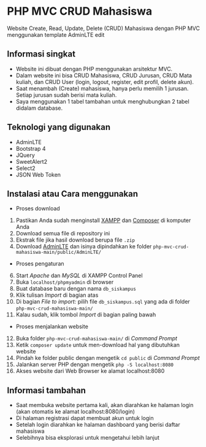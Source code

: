 # PHP MVC CRUD Mahasiswa
Website Create, Read, Update, Delete (CRUD) Mahasiswa dengan PHP MVC menggunakan template AdminLTE
edit
## Informasi singkat
- Website ini dibuat dengan PHP menggunakan arsitektur MVC.<br>
- Dalam website ini bisa CRUD Mahasiswa, CRUD Jurusan, CRUD Mata kuliah, dan CRUD User (login, logout, register, edit profil, delete akun).<br>
- Saat menambah (Create) mahasiswa, hanya perlu memilih 1 jurusan. Setiap jurusan sudah berisi mata kuliah.<br>
- Saya menggunakan 1 tabel tambahan untuk menghubungkan 2 tabel didalam database.<br>

## Teknologi yang digunakan
- AdminLTE
- Bootstrap 4
- JQuery
- SweetAlert2
- Select2
- JSON Web Token

## Instalasi atau Cara menggunakan
- Proses download
1. Pastikan Anda sudah menginstall [XAMPP](https://www.apachefriends.org/download.html) dan [Composer](https://getcomposer.org/) di komputer Anda
2. Download semua file di repository ini
3. Ekstrak file jika hasil download berupa file `.zip`
4. Download [AdminLTE](https://adminlte.io/) dan isinya dipindahkan ke folder `php-mvc-crud-mahasiswa-main/public/AdminLTE/`
- Proses pengaturan
6. Start *Apache* dan *MySQL* di XAMPP Control Panel
7. Buka `localhost/phpmyadmin` di browser
8. Buat database baru dengan nama `db_siskampus`
9. Klik tulisan *Import* di bagian atas
10. Di bagian *File to import:* pilih file `db_siskampus.sql` yang ada di folder `php-mvc-crud-mahasiswa-main/`
11. Kalau sudah, klik tombol *Import* di bagian paling bawah
- Proses menjalankan website
12. Buka folder `php-mvc-crud-mahasiswa-main/` di *Command Prompt*
13. Ketik `composer update` untuk men-download hal yang dibutuhkan website
14. Pindah ke folder public dengan mengetik `cd public` di *Command Prompt*
15. Jalankan server PHP dengan mengetik `php -S localhost:8080`
16. Akses website dari Web Browser ke alamat localhost:8080

## Informasi tambahan
- Saat membuka website pertama kali, akan diarahkan ke halaman login (akan otomatis ke alamat localhost:8080/login)
- Di halaman registrasi dapat membuat akun untuk login
- Setelah login diarahkan ke halaman dashboard yang berisi daftar mahasiswa
- Selebihnya bisa eksplorasi untuk mengetahui lebih lanjut
